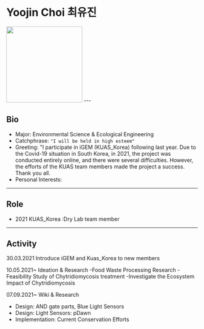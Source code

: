 
# Yoojin Choi 최유진
<img src=https://user-images.githubusercontent.com/87371591/135803442-19e64db5-e00b-4754-9b48-df16f5c89655.png width=200px height=200px>
---

## Bio
* Major: Environmental Science & Ecological Engineering
* Catchphrase: `"I will be held in high esteem"`
* Greeting: "I participate in iGEM (KUAS_Korea) following last year. Due to the Covid-19 situation in South Korea, in 2021, the project was conducted entirely online, and there were several difficulties. However, the efforts of the KUAS team members made the project a success. Thank you all.
* Personal Interests:

---

## Role
* 2021 KUAS_Korea :Dry Lab team member

---

## Activity

30.03.2021
Introduce iGEM and Kuas_Korea to new members

10.05.2021~
Ideation & Research
-Food Waste Processing Research
-Feasibility Study of Chytridiomycosis treatment
-Investigate the Ecosystem Impact of Chytridiomycosis

07.09.2021~
Wiki & Research
- Design: AND gate parts, Blue Light Sensors 
- Design: Light Sensors: pDawn
- Implementation: Current Conservation Efforts

####  


